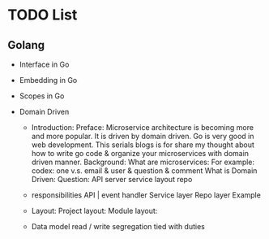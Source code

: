 # TODO List

## Golang
    
* Interface in Go

* Embedding in Go

* Scopes in Go

* Domain Driven
    
    * Introduction:
	Preface:
		Microservice architecture is becoming more and more popular. It is driven by domain driven. Go is very good in web development. 
		This serials blogs is for share my thought about how to write go code & organize your microservices with domain driven manner.
	Background:
		What are microservices:
			For example:
				codex: one v.s. email & user & question & comment
		What is Domain Driven:
			Question:
				API server
				service layout
				repo

    * responsibilities
	API | event handler
	Service layer
	Repo layer
	Example
		

    * Layout:
	Project layout:
	Module layout:
	

    * Data model
	read / write segregation
	tied with duties
